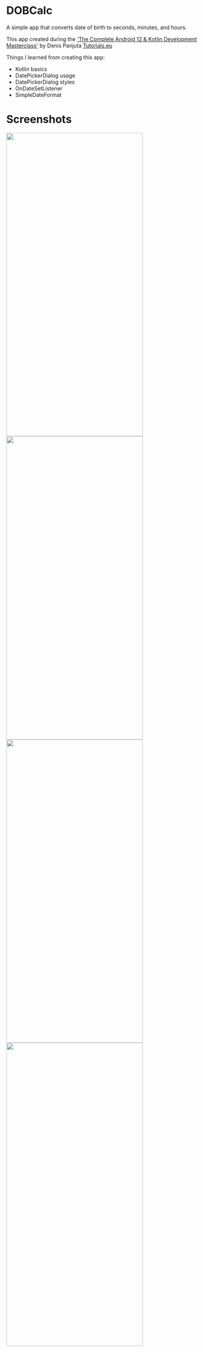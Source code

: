 # DOBCalc
A simple app that converts date of birth to seconds, minutes, and hours.

This app created during the ['The Complete Android 12 & Kotlin Development Masterclass'](https://www.udemy.com/course/android-kotlin-developer/) by Denis Panjuta [Tutorials.eu](https://tutorials.eu/)

Things I learned from creating this app:
* Kotlin basics
* DatePickerDialog usage
* DatePickerDialog styles
* OnDateSetListener
* SimpleDateFormat

# Screenshots
<p float="left">
<img src="https://github.com/s4dmach1ne/DOBCalc/blob/fd183f1fa3bd000e64723091bf021b505bbefeca/ss1.png" width="360" height="800">
<img src="https://github.com/s4dmach1ne/DOBCalc/blob/fd183f1fa3bd000e64723091bf021b505bbefeca/ss2.png" width="360" height="800">
<img src="https://github.com/s4dmach1ne/DOBCalc/blob/fd183f1fa3bd000e64723091bf021b505bbefeca/ss3.png" width="360" height="800">
<img src="https://github.com/s4dmach1ne/DOBCalc/blob/fd183f1fa3bd000e64723091bf021b505bbefeca/ss4.png" width="360" height="800">
</p>

